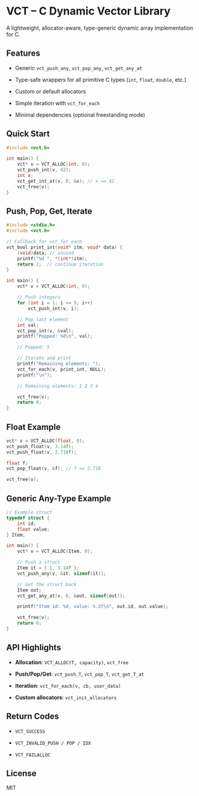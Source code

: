 
# VCT – C Dynamic Vector Library

A lightweight, allocator-aware, type-generic dynamic array implementation for C.

## Features

-   Generic `vct_push_any`, `vct_pop_any`, `vct_get_any_at`
    
-   Type-safe wrappers for all primitive C types (`int`, `float`, `double`, etc.)
    
-   Custom or default allocators
    
-   Simple iteration with `vct_for_each`
    
-   Minimal dependencies (optional freestanding mode)
    

## Quick Start


```c
#include <vct.h>

int main() {
    vct* v = VCT_ALLOC(int, 0);
    vct_push_int(v, 42);
    int x;
    vct_get_int_at(v, 0, &x); // x == 42
    vct_free(v);
}
```
## Push, Pop, Get, Iterate
```c
#include <stdio.h>
#include <vct.h>

// Callback for vct_for_each
vct_bool print_int(void* itm, void* data) {
    (void)data; // unused
    printf("%d ", *(int*)itm);
    return 1;  // continue iteration
}

int main() {
    vct* v = VCT_ALLOC(int, 0);

    // Push integers
    for (int i = 1; i <= 5; i++)
        vct_push_int(v, i);

    // Pop last element
    int val;
    vct_pop_int(v, &val);
    printf("Popped: %d\n", val);

    // Popped: 5

    // Iterate and print
    printf("Remaining elements: ");
    vct_for_each(v, print_int, NULL);
    printf("\n");

    // Remaining elements: 1 2 3 4

    vct_free(v);
    return 0;
}
```
## Float Example
```c
vct* v = VCT_ALLOC(float, 0);
vct_push_float(v, 3.14f);
vct_push_float(v, 2.718f);

float f;
vct_pop_float(v, &f); // f == 2.718

vct_free(v);
```
## Generic Any-Type Example
```c
// Example struct
typedef struct {
    int id;
    float value;
} Item;

int main() {
    vct* v = VCT_ALLOC(Item, 0);

    // Push a struct
    Item it = { 1, 3.14f };
    vct_push_any(v, &it, sizeof(it));

    // Get the struct back
    Item out;
    vct_get_any_at(v, 0, &out, sizeof(out));

    printf("Item id: %d, value: %.2f\n", out.id, out.value);

    vct_free(v);
    return 0;
}
```
## API Highlights

-   **Allocation**: `VCT_ALLOC(T, capacity)`, `vct_free`
    
-   **Push/Pop/Get**: `vct_push_T`, `vct_pop_T`, `vct_get_T_at`
    
-   **Iteration**: `vct_for_each(v, cb, user_data)`
    
-   **Custom allocators**: `vct_init_allocators`
## Return Codes

-   `VCT_SUCCESS`
    
-   `VCT_INVALID_PUSH / POP / IDX`
    
-   `VCT_FAILALLOC`
    

## License

MIT
